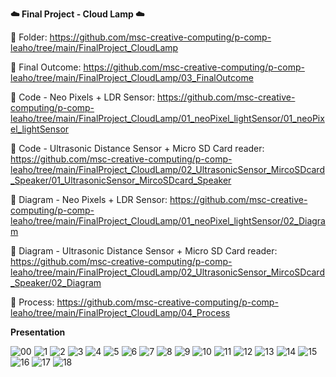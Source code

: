 **☁️ Final Project - Cloud Lamp ☁️**

🔗 Folder: https://github.com/msc-creative-computing/p-comp-leaho/tree/main/FinalProject_CloudLamp

🔗 Final Outcome: https://github.com/msc-creative-computing/p-comp-leaho/tree/main/FinalProject_CloudLamp/03_FinalOutcome

🔗 Code - Neo Pixels + LDR Sensor: https://github.com/msc-creative-computing/p-comp-leaho/tree/main/FinalProject_CloudLamp/01_neoPixel_lightSensor/01_neoPixel_lightSensor

🔗 Code - Ultrasonic Distance Sensor + Micro SD Card reader: https://github.com/msc-creative-computing/p-comp-leaho/tree/main/FinalProject_CloudLamp/02_UltrasonicSensor_MircoSDcard_Speaker/01_UltrasonicSensor_MircoSDcard_Speaker 

🔗 Diagram - Neo Pixels + LDR Sensor: https://github.com/msc-creative-computing/p-comp-leaho/tree/main/FinalProject_CloudLamp/01_neoPixel_lightSensor/02_Diagram

🔗 Diagram - Ultrasonic Distance Sensor + Micro SD Card reader: https://github.com/msc-creative-computing/p-comp-leaho/tree/main/FinalProject_CloudLamp/02_UltrasonicSensor_MircoSDcard_Speaker/02_Diagram

🔗 Process: https://github.com/msc-creative-computing/p-comp-leaho/tree/main/FinalProject_CloudLamp/04_Process


**Presentation**

![00](https://user-images.githubusercontent.com/39073888/144264132-d32e2afb-ec2f-4e63-b8ad-81e43227db1f.jpg)
![1](https://user-images.githubusercontent.com/39073888/144264143-d591a0d6-25b5-45ad-9272-863545097727.jpg)
![2](https://user-images.githubusercontent.com/39073888/144264085-64147476-0db6-4dc1-be36-df3e41e10e72.jpg)
![3](https://user-images.githubusercontent.com/39073888/144264170-c5a1e0a0-2e7a-4ae0-ac72-53d3f8170bc7.jpg)
![4](https://user-images.githubusercontent.com/39073888/144264175-ae0102fd-b7d0-4a3c-b789-07e24ba945a3.jpg)
![5](https://user-images.githubusercontent.com/39073888/144264182-a83a705b-7825-46d9-a45a-54fdf85f14c8.jpg)
![6](https://user-images.githubusercontent.com/39073888/144264194-8dfde452-7363-45e5-9ddc-1ed482644892.jpg)
![7](https://user-images.githubusercontent.com/39073888/144264196-c4bbda9a-34cb-4d82-a007-2ca4d9e526bd.jpg)
![8](https://user-images.githubusercontent.com/39073888/144264198-a885b60f-cd15-4670-aeec-6763797c8716.jpg)
![9](https://user-images.githubusercontent.com/39073888/144264200-0cc7976d-bb0b-4176-ba8a-e1c689fbd79e.jpg)
![10](https://user-images.githubusercontent.com/39073888/144264203-07aac56b-1165-4c95-aa88-2f29eb079ed2.jpg)
![11](https://user-images.githubusercontent.com/39073888/144264251-b877c004-6cb3-4690-940c-d88b3d923170.jpg)
![12](https://user-images.githubusercontent.com/39073888/144264263-d5e08b50-46eb-4824-ab46-d0c9e9914538.jpg)
![13](https://user-images.githubusercontent.com/39073888/144264269-19567cf2-d795-40fc-bc21-4bdcba06eac5.jpg)
![14](https://user-images.githubusercontent.com/39073888/144264275-00dd88b5-e8fa-49e5-9f40-d059f94e8f3d.jpg)
![15](https://user-images.githubusercontent.com/39073888/144264277-199f1d94-610e-4070-8380-5023772084f9.jpg)
![16](https://user-images.githubusercontent.com/39073888/144264286-eea00769-bd7d-4f7c-824e-9055af9f84b6.jpg)
![17](https://user-images.githubusercontent.com/39073888/144264359-d67e7c1c-7b26-42e0-b317-cbc865861e06.jpg)
![18](https://user-images.githubusercontent.com/39073888/144264363-ad88bc81-e302-4364-826c-c7b30156dc61.jpg)
